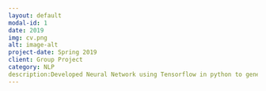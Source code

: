 ```yaml
---
layout: default
modal-id: 1
date: 2019
img: cv.png
alt: image-alt
project-date: Spring 2019
client: Group Project
category: NLP
description:Developed Neural Network using Tensorflow in python to generate sequential text. Implemeted using RNN with LSTM and Sequence to sequence to evaulate text on a sentence level
---
```

